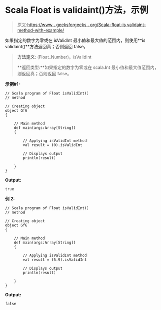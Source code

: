 # Scala Float is validaint()方法，示例

> 原文:[https://www . geeksforgeeks . org/Scala-float-is validaint-method-with-example/](https://www.geeksforgeeks.org/scala-float-isvalidint-method-with-example/)

如果指定的数字为零或在 isValidInt 最小值和最大值的范围内，则使用**is validaint()**方法返回真；否则返回 false。

> **方法定义:** (Float_Number)。isValidInt
> 
> **返回类型:**如果指定的数字为零或在 scala.Int 最小值和最大值范围内，则返回真；否则返回 false。

**示例#1:**

```
// Scala program of Float isValidInt()
// method

// Creating object
object GfG
{ 

    // Main method
    def main(args:Array[String])
    {

        // Applying isValidInt method
        val result = (0).isValidInt

        // Displays output
        println(result)

    }
} 
```

**Output:**

```
true

```

**例 2:**

```
// Scala program of Float isValidInt()
// method

// Creating object
object GfG
{ 

    // Main method
    def main(args:Array[String])
    {

        // Applying isValidInt method
        val result = (5.9).isValidInt

        // Displays output
        println(result)

    }
} 
```

**Output:**

```
false

```